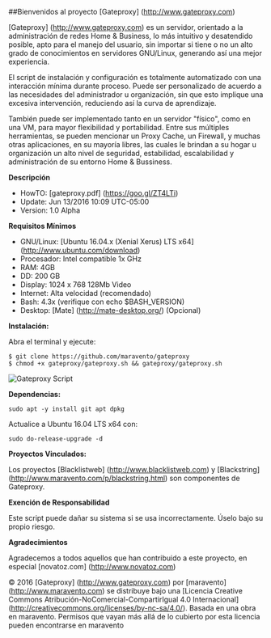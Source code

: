 ##Bienvenidos al proyecto [Gateproxy] (http://www.gateproxy.com)

[Gateproxy] (http://www.gateproxy.com) es un servidor, orientado a la administración de redes Home & Business, lo más intuitivo y desatendido posible, apto para el manejo del usuario, sin importar si tiene o no un alto grado de conocimientos en servidores GNU/Linux, generando así una mejor experiencia.

El script de instalación y configuración es totalmente automatizado con una interacción mínima durante proceso.
Puede ser personalizado de acuerdo a las necesidades del administrador u organización, sin que esto implique una excesiva intervención, reduciendo así la curva de aprendizaje.

También puede ser implementado tanto en un servidor "físico", como en una VM, para mayor flexibilidad y portabilidad.
Entre sus múltiples herramientas, se pueden mencionar un Proxy Cache, un Firewall, y muchas otras aplicaciones, en su mayoría libres, las cuales le brindan a su hogar u organización un alto nivel de seguridad, estabilidad, escalabilidad y administración de su entorno Home & Bussiness.

**Descripción**

- HowTO:        [gateproxy.pdf] (https://goo.gl/ZT4LTi)
- Update:       Jun 13/2016 10:09 UTC-05:00
- Version:      1.0 Alpha

**Requisitos Mínimos**

- GNU/Linux:    [Ubuntu 16.04.x (Xenial Xerus) LTS x64] (http://www.ubuntu.com/download)
- Procesador:   Intel compatible 1x GHz
- RAM:          4GB
- DD:           200 GB
- Display:      1024 x 768 128Mb Video
- Internet:     Alta velocidad (recomendado)
- Bash:         4.3x (verifique con echo $BASH_VERSION)
- Desktop:      [Mate] (http://mate-desktop.org/) (Opcional)

**Instalación:**

Abra el terminal y ejecute:
```
$ git clone https://github.com/maravento/gateproxy
$ chmod +x gateproxy/gateproxy.sh && gateproxy/gateproxy.sh
```
![Gateproxy Script](https://camo2.githubusercontent.com/269defd547c3760887e6f5bc67ea055884433a23/68747470733a2f2f332e62702e626c6f6773706f742e636f6d2f2d514c3652694b2d593732382f5632416a795551636a77492f41414141414141414373732f715077536b517236434545766a684b707050395069586c576d6761335f6b503277434c63422f73313630302f696e6963696f2e706e67
)

**Dependencias:**
```
sudo apt -y install git apt dpkg
```

Actualice a Ubuntu 16.04 LTS x64 con:
```
sudo do-release-upgrade -d
```

**Proyectos Vinculados:**

Los proyectos [Blacklistweb] (http://www.blacklistweb.com) y [Blackstring] (http://www.maravento.com/p/blackstring.html) son componentes de Gateproxy.

**Exención de Responsabilidad**

Este script puede dañar su sistema si se usa incorrectamente. Úselo bajo su propio riesgo.

**Agradecimientos**

Agradecemos a todos aquellos que han contribuido a este proyecto, en especial [novatoz.com] (http://www.novatoz.com)

© 2016 [Gateproxy] (http://www.gateproxy.com) por [maravento] (http://www.maravento.com) se distribuye bajo una [Licencia Creative Commons Atribución-NoComercial-CompartirIgual 4.0 Internacional] (http://creativecommons.org/licenses/by-nc-sa/4.0/). Basada en una obra en maravento. Permisos que vayan más allá de lo cubierto por esta licencia pueden encontrarse en maravento
